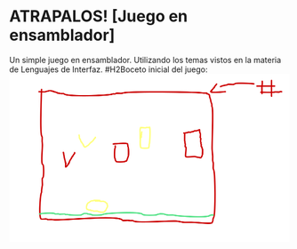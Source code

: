 # ATRAPALOS! [Juego en ensamblador]
Un simple juego en ensamblador. Utilizando los temas vistos en la materia de Lenguajes de Interfaz.
#H2Boceto inicial del juego:
![alt text](boceto_feo.png)
